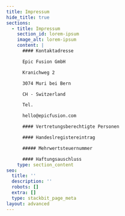 ```yaml
---
title: Impressum
hide_title: true
sections:
  - title: Impressum
    section_id: lorem-ipsum
    image_alt: lorem-ipsum
    content: |
      #### Kontaktadresse

      Epic Fusion GmbH

      Kranichweg 2

      3074 Muri bei Bern

      CH - Switzerland

      Tel. 

      hello@epicfusion.com

      #### Vertretungsberechtigte Personen

      #### Handeslregistereintrag

      ##### Mehrwertsteuernummer

      #### Haftungsauschluss
    type: section_content
seo:
  title: ''
  description: ''
  robots: []
  extra: []
  type: stackbit_page_meta
layout: advanced
---
```

